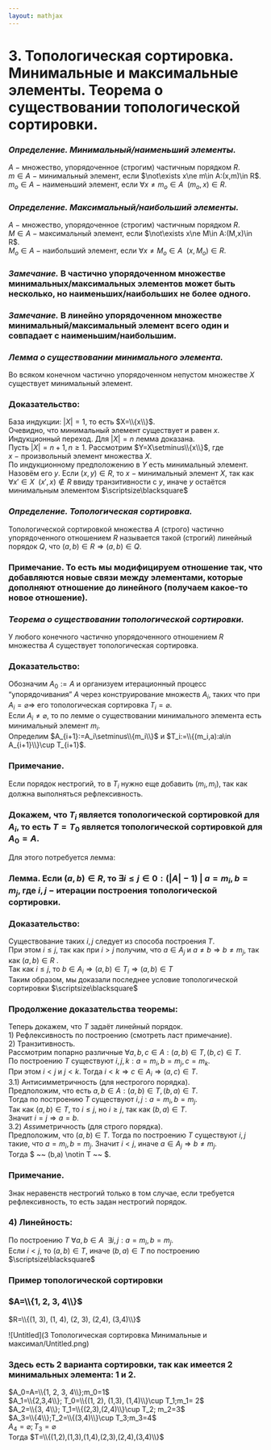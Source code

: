 ```yaml
---  
layout: mathjax  
---  
```

  
# 3. Топологическая сортировка. Минимальные и максимальные элементы. Теорема о существовании топологической сортировки.  
  
### *Определение. Минимальный/наименьший элементы.*  
$A~-~$множество, упорядоченное (строгим) частичным порядком $R$.  
$m\in A~-~$минимальный элемент, если $\not\exists x\ne m\in A:(x,m)\in R$.  
$m_o\in A~-~$наименьший элемент, если $\forall x\ne m_o\in A ~~ (m_o, x)\in R$.  
  
### *Определение. Максимальный/наибольший элементы.*  
$A~-~$множество, упорядоченное (строгим) частичным порядком $R$.  
$M\in A~-~$максимальный элемент, если $\not\exists x\ne M\in A:(M,x)\in R$.  
$M_o\in A~-~$наибольший элемент, если $\forall x\ne M_o\in A ~~ (x, M_o)\in R$.  
  
### *Замечание.* В частично упорядоченном множестве минимальных/максимальных элементов может быть несколько, но наименьших/наибольших не более одного.  
  
### *Замечание.* В линейно упорядоченном множестве минимальный/максимальный элемент всего один и совпадает с наименьшим/наибольшим.  
  
### *Лемма о существовании минимального элемента.*  
Во всяком конечном частично упорядоченном непустом множестве $X$ существует минимальный элемент.  
  
### Доказательство:  
База индукции: $|X|=1$, то есть $X=\\{x\\}$.  
Очевидно, что минимальный элемент существует и равен $x$.  
Индукционный переход. Для $|X|=n$ лемма доказана.  
Пусть $|X|=n+1,n\ge1$. Рассмотрим $Y=X\setminus\\{x\\}$, где $x~-~$произвольный элемент множества $X$.  
По индукционному предположению в $Y$ есть минимальный элемент. Назовём его $y$. Если $(x, y)\in R$, то $x~-~$минимальный элемент $X$, так как $\forall x'\in X ~~ (x',x)\not\in R$ ввиду транзитивности с $y$, иначе $y$ остаётся минимальным элементом  $\scriptsize\blacksquare$  
  
### *Определение. Топологическая сортировка.*  
Топологической сортировкой множества $A$ (строго) частично упорядоченного отношением $R$ называется такой (строгий) линейный порядок $Q$, что $(a,b)\in R\Rightarrow(a,b)\in Q$.  
  
### Примечание. То есть мы модифицируем отношение так, что добавляются новые связи между элементами, которые дополняют отношение до линейного (получаем какое-то новое отношение).  
  
### *Теорема о существовании топологической сортировки.*  
У любого конечного частично упорядоченного отношением $R$ множества $A$ существует топологическая сортировка.  
  
### Доказательство:  
Обозначим $A_0:=A$ и организуем итерационный процесс “упорядочивания” $A$ через конструирование множеств $A_i$, таких что при $A_i=\varnothing\Rightarrow$ его топологическая сортировка  $T_i=\varnothing$.  
Если $A_i\ne\varnothing$, то по лемме о существовании минимального элемента есть минимальный элемент $m_i$.  
Определим $A_{i+1}:=A_i\setminus\\{m_i\\}$ и $T_i:=\\{(m_i,a):a\in A_{i+1}\\}\cup T_{i+1}$.  
  
### Примечание.  
Если порядок нестрогий, то в $T_{i}$ нужно еще добавить $(m_i,m_i)$, так как должна выполняться рефлексивность.  
  
### Докажем, что $T_i$ является топологической сортировкой для $A_i$, то есть $T=T_0$ является топологической сортировкой для $A_0=A$.  
Для этого потребуется лемма:  
  
### Лемма. Если $(a,b)\in R$, то $\exists i\le j\in0:(|A|-1)~|~a=m_i, b=m_j$, где $i,j~-$ итерации построения топологической сортировки.  
  
### Доказательство:  
Существование таких $i, j$ следует из способа построения $T$.  
При этом $i\le j$, так как при $i >j$ получим, что $a\in A_j$ и $a \ne b\Rightarrow b\ne m_j$, так как $(a,b)\in R$ .  
Так как $i\le j$, то $b\in A_i\Rightarrow (a,b)\in T_i\Rightarrow(a,b)\in T$  
Таким образом, мы доказали последнее условие топологической сортировки  $\scriptsize\blacksquare$  
  
### Продолжение доказательства теоремы:  
Теперь докажем, что $T$ задаёт линейный порядок.  
$1)$ Рефлексивность по построению (смотреть ласт примечание).  
$2)$ Транзитивность.  
Рассмотрим попарно различные $\forall a,b,c\in A: (a,b)\in T, (b,c)\in T$.  
По построению $T$ существуют $i,j,k:a=m_i, b=m_j, c=m_k$.  
При этом $i<j$ и $j< k$. Тогда $i<k\Rightarrow c\in A_i\Rightarrow (a,c)\in T$.  
$3.1)$ Антисимметричность (для нестрогого порядка).  
Предположим, что есть $a,b\in A:(a,b)\in T, (b,a)\in T$.  
Тогда по построению $T$ существуют $i,j:a=m_i, b=m_j$.  
Так как $(a,b)\in T$, то $i \le j$, но $i\ge j$, так как $(b,a)\in T$.  
Значит $i=j\Rightarrow a=b$.  
$3.2)$ $Ass$иметричность (для строго порядка).  
Предположим, что $(a,b)$ $\in$ $T$. Тогда по построению $T$ существуют $i,j$  такие, что $a = m_i, b = m_j$. Значит $i<j$, иначе $a \in A_j \Rightarrow b \ne m_j$.  
Тогда $ ~~  (b,a) \notin T ~~ $.  
  
### Примечание.  
Знак неравенств нестрогий только в том случае, если требуется рефлексивность, то есть задан нестрогий порядок.  
  
### $4)$ Линейность:  
По построению $T$ $\forall a,b\in A ~~ \exists i,j:a=m_i,b=m_j$.  
Если $i < j$, то $(a,b)\in T$, иначе $(b,a)\in T$ по построению  $\scriptsize\blacksquare$  
  
### Пример топологической сортировки  
  
### $A=\\{1, 2, 3, 4\\}$  
$R=\\{(1, 3), (1, 4), (2, 3), (2,4), (3,4)\\}$  
  
![Untitled](3 Топологическая сортировка Минимальные и максимал/Untitled.png)  
  
### Здесь есть 2 варианта сортировки, так как имеется 2 минимальных элемента: $1$ и $2$.  
$A_0=A=\\{1, 2, 3, 4\\};m_0=1$  
$A_1=\\{2,3,4\\}; T_0=\\{(1, 2), (1,3), (1,4)\\}\cup T_1;m_1= 2$  
$A_2=\\{3, 4\\}; T_1=\\{(2,3),(2,4)\\}\cup T_2; m_2=3$  
$A_3=\\{4\\};T_2=\\{(3,4)\\}\cup T_3;m_3=4$  
$A_4=\varnothing;T_3=\varnothing$  
Тогда $T=\\{(1,2),(1,3),(1,4),(2,3),(2,4),(3,4)\\}$  
